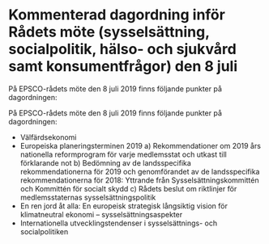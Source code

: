 # Kommenterad dagordning inför Rådets möte (sysselsättning, socialpolitik, hälso- och sjukvård samt konsumentfrågor) den 8 juli

På EPSCO-rådets möte den 8 juli 2019 finns följande punkter på dagordningen:

På EPSCO-rådets möte den 8 juli 2019 finns följande punkter på dagordningen:

* Välfärdsekonomi
* Europeiska planeringsterminen 2019
a) Rekommendationer om 2019 års nationella reformprogram för varje medlemsstat och utkast till förklarande not
b) Bedömning av de landsspecifika rekommendationerna för 2019 och genomförandet av de landsspecifika rekommendationerna för 2018: Yttrande från Sysselsättningskommittén och Kommittén för socialt skydd
c) Rådets beslut om riktlinjer för medlemsstaternas sysselsättningspolitik
* En ren jord åt alla: En europeisk strategisk långsiktig vision för klimatneutral ekonomi – sysselsättningsaspekter
* Internationella utvecklingstendenser i sysselsättnings- och socialpolitiken

